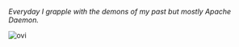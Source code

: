 <!---
zuzwoj/zuzwoj is a special repository because its `README.md` (this file) appears on your GitHub profile.
You can click the Preview link to take a look at your changes.
--->
<i>Everyday I grapple with the demons of my past but mostly Apache Daemon.</i>

<img src="https://github-readme-stats.vercel.app/api/top-langs?username=zuzwoj&show_icons=false&locale=en&layout=compact&theme=default" alt="ovi" />

